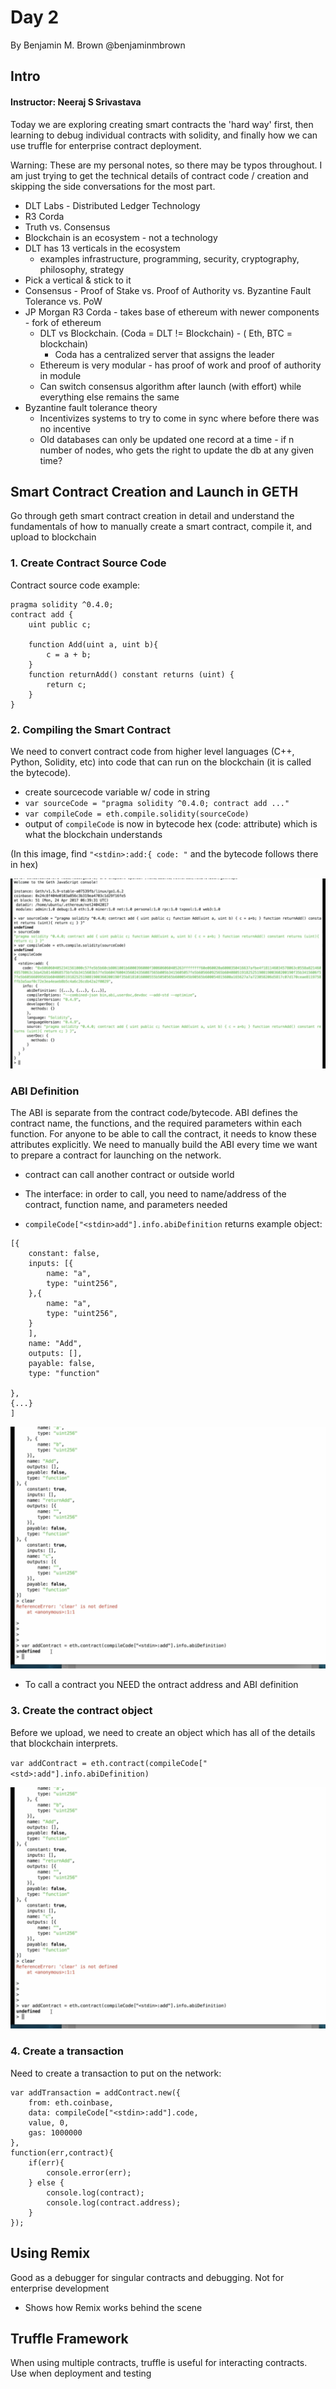 # Day 2
By Benjamin M. Brown @benjaminmbrown

## Intro
#### Instructor: Neeraj S Srivastava

   Today we are exploring creating smart contracts the 'hard way' first, then learning to debug individual contracts with solidity, and finally how we can use truffle for enterprise contract deployment.

Warning: These are my personal notes, so there may be typos throughout. I am just trying to get the technical details of contract code / creation and skipping the side conversations for the most part.

* DLT Labs - Distributed Ledger Technology
* R3 Corda
* Truth vs. Consensus
* Blockchain is an ecosystem - not a technology
* DLT has 13 verticals in the ecosystem
  * examples infrastructure, programming, security, cryptography, philosophy, strategy
* Pick a vertical & stick to it
* Consensus - Proof of Stake vs. Proof of Authority vs. Byzantine Fault Tolerance vs. PoW
* JP Morgan R3 Corda - takes base of ethereum with newer components - fork of ethereum
  * DLT vs Blockchain. (Coda = DLT != Blockchain) - ( Eth, BTC = blockchain)
    * Coda has a centralized server that assigns the leader
  * Ethereum is very modular - has proof of work and proof of authority in module
  * Can switch consensus algorithm after launch (with effort) while everything else remains the same
* Byzantine fault tolerance theory
  * Incentivizes systems to try to come in sync where before there was no incentive
  * Old databases can only be updated one record at a time - if n number of nodes, who gets the right to update the db at any given time?

## Smart Contract Creation and Launch in GETH 

   Go through geth smart contract creation in detail and understand the fundamentals of how to manually create a smart contract, compile it, and upload to blockchain

### 1. Create Contract Source Code

   Contract source code example:

```
pragma solidity ^0.4.0;
contract add {
    uint public c;
    
    function Add(uint a, uint b){
        c = a + b;
    }
    function returnAdd() constant returns (uint) {
        return c;
    }
}
```

### 2. Compiling the Smart Contract

   We need to convert contract code from higher level languages (C++, Python, Solidity, etc) into code that can run on the blockchain (it is called the bytecode).
 
* create sourcecode variable w/ code in string
* `var sourceCode = "pragma solidity ^0.4.0; contract add ..."`
* `var compileCode = eth.compile.solidity(sourceCode)`
* output of `compileCode` is now in bytecode hex (code: attribute) which is what the blockchain understands

(In this image, find  ` "<stdin>:add:{ code: " ` and the bytecode follows there in hex)

![Compile Code](compile-code.png)

   ### ABI Definition
   The ABI is separate from the contract code/bytecode. ABI defines the contract name, the functions, and the required parameters within each function. For anyone to be able to call the contract, it needs to know these attributes explicitly. We need to manually build the ABI every time we want to prepare a contract for launching on the network.
  * contract can call another contract or outside world
  * The interface: in order to call, you need to name/address of the contract, function name, and parameters needed

* `compileCode["<stdin>add"].info.abiDefinition` returns example object:
```
[{
    constant: false,
    inputs: [{
        name: "a",
        type: "uint256",
    },{
        name: "a",
        type: "uint256",
    }
    ],
    name: "Add",
    outputs: [],
    payable: false,
    type: "function"

},
{...}
]
```

![ABI Definition](ABI-definition.png)
* To call a contract you NEED the ontract address and ABI definition

### 3. Create the contract object

   Before we upload, we need to create an object which has all of the details that blockchain interprets.

`var addContract = eth.contract(compileCode["<std>:add"].info.abiDefinition)`

![Create Object](create-object.png)

### 4. Create a transaction 
   Need to create a transaction to put on the network:

   ```
   var addTransaction = addContract.new({
       from: eth.coinbase,
       data: compileCode["<stdin>:add"].code,
       value, 0,
       gas: 1000000
   },
   function(err,contract){
       if(err){
           console.error(err);
       } else {
           console.log(contract);
           console.log(contract.address);
       }
   });
   ```

## Using Remix

   Good as a debugger for singular contracts and debugging. Not for enterprise development

* Shows how Remix works behind the scene

## Truffle Framework

   When using multiple contracts, truffle is useful for interacting contracts. Use when deployment and testing
